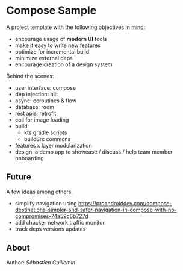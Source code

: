 # Compose Sample

A project template with the following objectives in mind:

* encourage usage of **modern UI** tools
* make it easy to write new features
* optimize for incremental build
* minimize external deps
* encourage creation of a design system

Behind the scenes:

* user interface: compose
* dep injection: hilt
* async: coroutines & flow 
* database: room
* rest apis: retrofit
* coil for image loading
* build:
  - kts gradle scripts
  - buildSrc commons
* features x layer modularization
* design: a demo app to showcase / discuss / help team member onboarding

## Future

A few ideas among others:

* simplify navigation using https://proandroiddev.com/compose-destinations-simpler-and-safer-navigation-in-compose-with-no-compromises-74a59c6b727d
* add chucker network traffic monitor
* track deps versions updates

## About

Author: *Sébastien Guillemin*